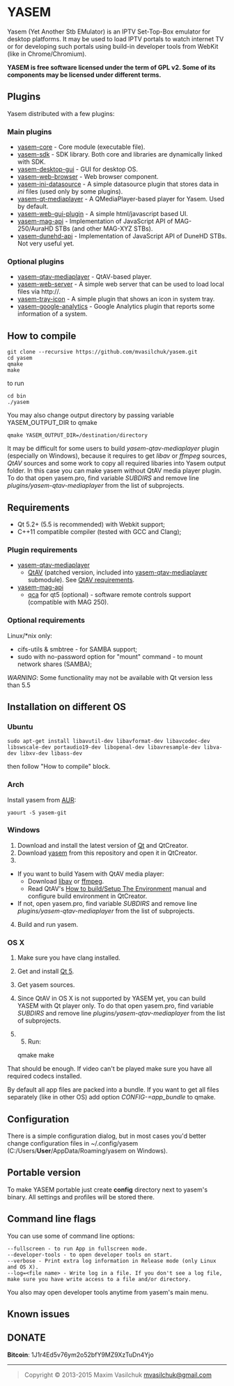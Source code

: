 # YASEM

Yasem (Yet Another Stb EMulator) is an IPTV Set-Top-Box emulator for desktop platforms. It may be used to load IPTV portals to watch internet TV or for developing such portals using build-in developer tools from WebKit (like in Chrome/Chromium).

**YASEM is free software licensed under the term of GPL v2. Some of its components may be licensed under different terms.**

## Plugins

Yasem distributed with a few plugins:

### Main plugins

* [yasem-core](https://github.com/mvasilchuk/yasem-core) - Core module (executable file).
* [yasem-sdk](https://github.com/mvasilchuk/yasem-sdk) - SDK library. Both core and libraries are dynamically linked with SDK.
* [yasem-desktop-gui](https://github.com/mvasilchuk/yasem-desktop-gui) - GUI for desktop OS.
* [yasem-web-browser](https://github.com/mvasilchuk/yasem-web-browser) - Web browser component.
* [yasem-ini-datasource](https://github.com/mvasilchuk/yasem-ini-datasource) - A simple datasource plugin that stores data in *ini* files (used only by some plugins).
* [yasem-qt-mediaplayer](https://github.com/mvasilchuk/yasem-qt-mediaplayer) - A QMediaPlayer-based player for Yasem. Used by default.
* [yasem-web-gui-plugin](https://github.com/mvasilchuk/yasem-web-gui-plugin) - A simple html/javascript based UI.
* [yasem-mag-api](https://github.com/mvasilchuk/yasem-mag-api) - Implementation of JavaScript API of MAG-250/AuraHD STBs (and other MAG-XYZ STBs).
* [yasem-dunehd-api](https://github.com/mvasilchuk/yasem-dunehd-api) - Implementation of JavaScript API of DuneHD STBs. Not very useful yet.

### Optional plugins
* [yasem-qtav-mediaplayer](https://github.com/mvasilchuk/yasem-qtav-mediaplayer) - QtAV-based player.
* [yasem-web-server](https://github.com/mvasilchuk/yasem-web-server) - A simple web server that can be used to load local files via http://. 
* [yasem-tray-icon](https://github.com/mvasilchuk/yasem-tray-icon) - A simple plugin that shows an icon in system tray.
* [yasem-google-analytics](https://github.com/mvasilchuk/yasem-google-analytics) - Google Analytics plugin that reports some information of a system.

## How to compile
    
    git clone --recursive https://github.com/mvasilchuk/yasem.git
    cd yasem
    qmake
    make

to run

    cd bin
    ./yasem

You may also change output directory by passing variable YASEM_OUTPUT_DIR to qmake

    qmake YASEM_OUTPUT_DIR=/destination/directory
    
It may be difficult for some users to build *yasem-qtav-mediaplayer* plugin (especially on Windows), because it requires to get *libav* or *ffmpeg* sources, *QtAV* sources and some work to copy all required libaries into Yasem output folder. In this case you can make yasem without QtAV media player plugin. To do that open yasem.pro, find variable *SUBDIRS* and remove line *plugins/yasem-qtav-mediaplayer* from the list of subprojects.

## Requirements

* Qt 5.2+ (5.5 is recommended) with Webkit support;
* C++11 compatible compiler (tested with GCC and Clang);

### Plugin requirements

* [yasem-qtav-mediaplayer](https://github.com/mvasilchuk/yasem-qtav-mediaplayer)
  - [QtAV](https://github.com/wang-bin/QtAV) (patched version, included into [yasem-qtav-mediaplayer](https://github.com/mvasilchuk/yasem-qtav-mediaplayer) submodule). See [QtAV requirements](https://github.com/wang-bin/QtAV#requirements).
* [yasem-mag-api](https://github.com/mvasilchuk/yasem-mag-api)
  - [qca](http://delta.affinix.com/qca/) for qt5 (optional) - software remote controls support (compatible with MAG 250).

### Optional requirements

Linux/*nix only:
* cifs-utils & smbtree - for SAMBA support;
* sudo with no-password option for "mount" command - to mount network shares (SAMBA);

_WARNING_: Some functionality may not be available with Qt version less than 5.5

## Installation on different OS

### Ubuntu

    sudo apt-get install libavutil-dev libavformat-dev libavcodec-dev libswscale-dev portaudio19-dev libopenal-dev libavresample-dev libva-dev libxv-dev libass-dev

then follow "How to compile" block.

### Arch

Install yasem from [AUR](https://aur4.archlinux.org/packages/yasem-git):

    yaourt -S yasem-git

### Windows

1. Download and install the latest version of [Qt](http://www.qt.io/download-open-source/) and QtCreator.
2. Download [yasem](https://github.com/mvasilchuk/yasem.git) from this repository and open it in QtCreator.
3. 
  - If you want to build Yasem with QtAV media player:
    * Download [libav](https://libav.org/download.html) or [ffmpeg](https://www.ffmpeg.org/download.html).
    * Read QtAV's [How to build/Setup The Environment](https://github.com/wang-bin/QtAV/wiki/Build-QtAV#1-setup-the-environment) manual and configure build environment in QtCreator.
  - If not, open yasem.pro, find variable *SUBDIRS* and remove line *plugins/yasem-qtav-mediaplayer* from the list of subprojects.
4. Build and run yasem.
 
### OS X

1. Make sure you have clang installed.
2. Get and install [Qt 5](https://www.qt.io/download-open-source/).
3. Get yasem sources.
4. Since QtAV in OS X is not supported by YASEM yet, you can build YASEM with Qt player only. To do that open yasem.pro, find variable *SUBDIRS* and remove line *plugins/yasem-qtav-mediaplayer* from the list of subprojects.
5. 5. Run:

    qmake
    make
    
That should be enough. If video can't be played make sure you have all required codecs installed.

By default all app files are packed into a bundle. If you want to get all files separately (like in other OS) add option *CONFIG-=app_bundle* to qmake.

## Configuration

There is a simple configuration dialog, but in most cases you'd better change configuration files in ~/.config/yasem (C:/Users/__User__/AppData/Roaming/yasem on Windows).

## Portable version

To make YASEM portable just create **config** directory next to yasem's binary. All settings and profiles will be stored there.

## Command line flags

You can use some of command line options:

    --fullscreen - to run App in fullscreen mode.
    --developer-tools - to open developer tools on start.
    --verbose - Print extra log information in Release mode (only Linux and OS X).
    --log=<file name> - Write log in a file. If you don't see a log file, make sure you have write access to a file and/or directory.
    
You also may open developer tools anytime from yasem's main menu.

## Known issues

## DONATE

**Bitcoin**: 1J1r4Ed5v76ym2o52bfY9MZ9XzTuDn4Yjo

- - -

> Copyright &copy; 2013-2015 Maxim Vasilchuk mvasilchuk@gmail.com

